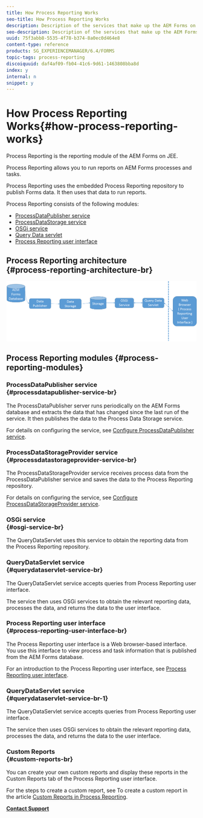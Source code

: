 ```yaml
---
title: How Process Reporting Works
seo-title: How Process Reporting Works
description: Description of the services that make up the AEM Forms on JEE Process Reporting and an introduction to the Process Reporting UI
seo-description: Description of the services that make up the AEM Forms on JEE Process Reporting and an introduction to the Process Reporting UI
uuid: 75f3abb8-5535-4f78-b374-8a0ec0d464e8
content-type: reference
products: SG_EXPERIENCEMANAGER/6.4/FORMS
topic-tags: process-reporting
discoiquuid: daf4af09-fb04-41c6-9d61-1463808bba8d
index: y
internal: n
snippet: y
---
```


# How Process Reporting Works{#how-process-reporting-works}

Process Reporting is the reporting module of the AEM Forms on JEE.

Process Reporting allows you to run reports on AEM Forms processes and tasks.

Process Reporting uses the embedded Process Reporting repository to publish Forms data. It then uses that data to run reports.

Process Reporting consists of the following modules:

* [ProcessDataPublisher service](../../../forms/using/process-reporting/process_reporting_architecture.md#main-pars-header-1)
* [ProcessDataStorage service](../../../forms/using/process-reporting/process_reporting_architecture.md#main-pars-header-2)
* [OSGi service](../../../forms/using/process-reporting/process_reporting_architecture.md#main-pars-header-3)
* [Query Data servlet](../../../forms/using/process-reporting/process_reporting_architecture.md#main-pars-header-4)
* [Process Reporting user interface](../../../forms/using/process-reporting/process_reporting_architecture.md#main-pars-header-5)

## Process Reporting architecture <br> {#process-reporting-architecture-br}

![](assets/processreportingarchitecture.png)

## Process Reporting modules {#process-reporting-modules}

### ProcessDataPublisher service <br> {#processdatapublisher-service-br}

The ProcessDataPublisher server runs periodically on the AEM Forms database and extracts the data that has changed since the last run of the service. It then publishes the data to the Process Data Storage service.

For details on configuring the service, see [Configure ProcessDataPublisher service](../../../forms/using/process-reporting/install-start-process-reporting.md#main-pars-header-4).

### ProcessDataStorageProvider service <br> {#processdatastorageprovider-service-br}

The ProcessDataStorageProvider service receives process data from the ProcessDataPublisher service and saves the data to the Process Reporting repository.

For details on configuring the service, see [Configure ProcessDataStorageProvider service](../../../forms/using/process-reporting/install-start-process-reporting.md#main-pars-header-1).

### OSGi service <br> {#osgi-service-br}

The QueryDataServlet uses this service to obtain the reporting data from the Process Reporting repository.

### QueryDataServlet service <br> {#querydataservlet-service-br}

The QueryDataServlet service accepts queries from Process Reporting user interface.

The service then uses OSGi services to obtain the relevant reporting data, processes the data, and returns the data to the user interface.

### Process Reporting user interface <br> {#process-reporting-user-interface-br}

The Process Reporting user interface is a Web browser-based interface. You use this interface to view process and task information that is published from the AEM Forms database.

For an introduction to the Process Reporting user interface, see [Process Reporting user interface](/forms/using/process-reporting/process-reporting-user-interface).

### QueryDataServlet service <br> {#querydataservlet-service-br-1}

The QueryDataServlet service accepts queries from Process Reporting user interface.

The service then uses OSGi services to obtain the relevant reporting data, processes the data, and returns the data to the user interface.

### Custom Reports <br> {#custom-reports-br}

You can create your own custom reports and display these reports in the Custom Reports tab of the Process Reporting user interface.

For the steps to create a custom report, see To create a custom report in the article [Custom Reports in Process Reporting](../../../forms/using/process-reporting/process-reporting-custom-reports.md).

[**Contact Support**](https://www.adobe.com/account/sign-in.supportportal.html)
